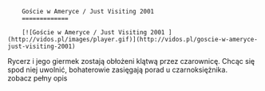 
        Goście w Ameryce / Just Visiting 2001 
        =============
        
        [![Goście w Ameryce / Just Visiting 2001 ](http://vidos.pl/images/player.gif)](http://vidos.pl/goscie-w-ameryce-just-visiting-2001)
        
        
 Rycerz i jego giermek zostają obłożeni klątwą przez czarownicę. Chcąc się spod niej uwolnić, bohaterowie zasięgają porad u czarnoksiężnika. zobacz pełny opis
    